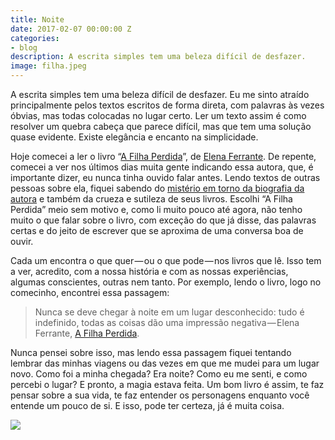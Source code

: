 ```yaml
---
title: Noite
date: 2017-02-07 00:00:00 Z
categories:
- blog
description: A escrita simples tem uma beleza difícil de desfazer.
image: filha.jpeg
---
```


A escrita simples tem uma beleza difícil de desfazer. Eu me sinto atraído principalmente pelos textos escritos de forma direta, com palavras às vezes óbvias, mas todas colocadas no lugar certo. Ler um texto assim é como resolver um quebra cabeça que parece difícil, mas que tem uma solução quase evidente. Existe elegância e encanto na simplicidade.

Hoje comecei a ler o livro “[A Filha Perdida](http://amzn.to/2lp5vHB)”, de [Elena Ferrante](https://pt.wikipedia.org/wiki/Elena_Ferrante). De repente, comecei a ver nos últimos dias muita gente indicando essa autora, que, é importante dizer, eu nunca tinha ouvido falar antes. Lendo textos de outras pessoas sobre ela, fiquei sabendo do [mistério em torno da biografia da autora](https://www.nytimes.com/2016/10/03/books/elena-ferrante-anita-raja-domenico-starnone.html?_r=0) e também da crueza e sutileza de seus livros. Escolhi “A Filha Perdida” meio sem motivo e, como li muito pouco até agora, não tenho muito o que falar sobre o livro, com exceção do que já disse, das palavras certas e do jeito de escrever que se aproxima de uma conversa boa de ouvir.

Cada um encontra o que quer — ou o que pode — nos livros que lê. Isso tem a ver, acredito, com a nossa história e com as nossas experiências, algumas conscientes, outras nem tanto. Por exemplo, lendo o livro, logo no comecinho, encontrei essa passagem:

> Nunca se deve chegar à noite em um lugar desconhecido: tudo é indefinido, todas as coisas dão uma impressão negativa — Elena Ferrante, [A Filha Perdida](http://amzn.to/2lp5vHB).

Nunca pensei sobre isso, mas lendo essa passagem fiquei tentando lembrar das minhas viagens ou das vezes em que me mudei para um lugar novo. Como foi a minha chegada? Era noite? Como eu me senti, e como percebi o lugar? E pronto, a magia estava feita. Um bom livro é assim, te faz pensar sobre a sua vida, te faz entender os personagens enquanto você entende um pouco de si. E isso, pode ter certeza, já é muita coisa.

<img src="https://cdn-images-1.medium.com/max/800/1*ud5vhKuAjq1_M3Dbcap8CQ.jpeg">
